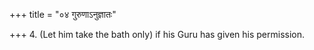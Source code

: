+++
title = "०४ गुरुणाऽनुज्ञातः"

+++
4. (Let him take the bath only) if his Guru has given his permission.
